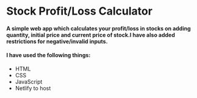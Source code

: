 # Stock Profit/Loss Calculator

#### A simple web app which calculates your profit/loss in stocks on adding quantity, initial price and current price of stock.I have also added restrictions for negative/invalid inputs.

#### I have used the following things:
* HTML
* CSS
* JavaScript
* Netlify to host
 
